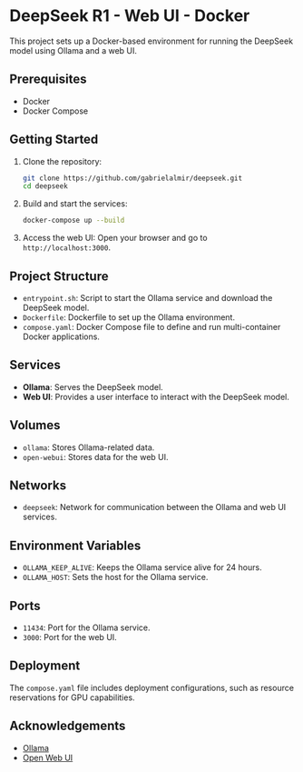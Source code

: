 # DeepSeek R1 - Web UI - Docker

This project sets up a Docker-based environment for running the DeepSeek model using Ollama and a web UI.

## Prerequisites

- Docker
- Docker Compose

## Getting Started

1. Clone the repository:
    ```sh
    git clone https://github.com/gabrielalmir/deepseek.git
    cd deepseek
    ```

2. Build and start the services:
    ```sh
    docker-compose up --build
    ```

3. Access the web UI:
    Open your browser and go to `http://localhost:3000`.

## Project Structure

- `entrypoint.sh`: Script to start the Ollama service and download the DeepSeek model.
- `Dockerfile`: Dockerfile to set up the Ollama environment.
- `compose.yaml`: Docker Compose file to define and run multi-container Docker applications.

## Services

- **Ollama**: Serves the DeepSeek model.
- **Web UI**: Provides a user interface to interact with the DeepSeek model.

## Volumes

- `ollama`: Stores Ollama-related data.
- `open-webui`: Stores data for the web UI.

## Networks

- `deepseek`: Network for communication between the Ollama and web UI services.

## Environment Variables

- `OLLAMA_KEEP_ALIVE`: Keeps the Ollama service alive for 24 hours.
- `OLLAMA_HOST`: Sets the host for the Ollama service.

## Ports

- `11434`: Port for the Ollama service.
- `3000`: Port for the web UI.

## Deployment

The `compose.yaml` file includes deployment configurations, such as resource reservations for GPU capabilities.

## Acknowledgements

- [Ollama](https://ollama.com)
- [Open Web UI](https://github.com/open-webui/open-webui)
